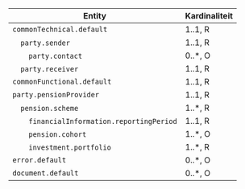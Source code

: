 | Entity                                      | Kardinaliteit |
|---------------------------------------------|---------------|
| `commonTechnical.default`                   | 1..1, R       |
| &emsp;`party.sender`                        | 1..1, R       |
| &emsp;&emsp;`party.contact`                 | 0..*, O       |
| &emsp;`party.receiver`                      | 1..1, R       |
| `commonFunctional.default`                  | 1..1, R       |
| `party.pensionProvider`                     | 1..1, R       |
| &emsp;`pension.scheme`                      | 1..*, R       |
| &emsp;&emsp;`financialInformation.reportingPeriod` | 1..1, R |
| &emsp;&emsp;`pension.cohort`                | 1..*, O       |
| &emsp;&emsp;`investment.portfolio`          | 1..*, R       |
| `error.default`                             | 0..*, O       |
| `document.default`                          | 0..*, O       |

